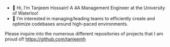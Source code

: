 - 👋 Hi, I’m Tanjeem Hossain! A 4A Management Engineer at the University of Waterloo!
- 👀 I’m interested in managing/leading teams to efficiently create and optimize codebases around high-paced environments.

Please inquire into the numerous different repositories of projects that I am proud of!
https://github.com/tanjeemh

